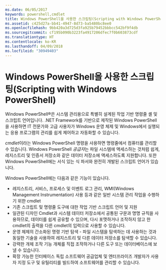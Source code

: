 ```yaml
---
ms.date: 06/05/2017
keywords: powershell,cmdlet
title: Windows PowerShell을 사용한 스크립팅(Scripting with Windows PowerShell)
ms.assetid: c425d27a-bb41-4947-8d73-ba5480bc8ee0
ms.openlocfilehash: 9bb420a3d725d3fa925b79452bbbcc542bf9f4db
ms.sourcegitcommit: cf195b090b3223fa4917206dfec7f0b603873cdf
ms.translationtype: HT
ms.contentlocale: ko-KR
ms.lasthandoff: 04/09/2018
ms.locfileid: "30949403"
---
```

# <a name="scripting-with-windows-powershell"></a>Windows PowerShell을 사용한 스크립팅(Scripting with Windows PowerShell)

Windows PowerShell®은 시스템 관리용으로 특별히 설계된 작업 기반 명령줄 셸 및 스크립트 언어입니다. .NET Framework를 기반으로 제작된 Windows PowerShell을 사용하면 IT 전문가와 고급 사용자가 Windows 운영 체제 및 Windows에서 실행되는 응용 프로그램의 관리를 쉽게 제어하고 자동화할 수 있습니다.

*cmdlet*이라는 Windows PowerShell 명령을 사용하면 명령줄에서 컴퓨터를 관리할 수 있습니다. Windows PowerShell *공급자*는 파일 시스템에 액세스하는 것처럼 쉽게, 레지스트리 및 인증서 저장소와 같은 데이터 저장소에 액세스하도록 지원합니다. 또한 Windows PowerShell에는 서식 있는 식 파서와 완전히 개발된 스크립트 언어가 있습니다.

Windows PowerShell에는 다음과 같은 기능이 있습니다.

- 레지스트리, 서비스, 프로세스 및 이벤트 로그 관리, WMI(Windows Management Instrumentation) 사용 등과 같은 일반 시스템 관리 작업을 수행하기 위한 cmdlet
- 기존 스크립트 및 명령줄 도구에 대한 작업 기반 스크립트 언어 및 지원
- 일관된 디자인 Cmdlet과 시스템 데이터 저장소에서 공통된 구문과 명명 규칙을 사용하므로, 데이터를 쉽게 공유할 수 있으며, 다시 포맷하거나 조작하지 않고 한 cmdlet의 출력을 다른 cmdlet의 입력으로 사용할 수 있습니다.
- 운영 체제의 간소화된 명령 기반 탐색 - 파일 시스템을 탐색하는 데 사용하는 것과 동일한 기술을 사용하여 레지스트리 및 다른 데이터 저장소를 탐색할 수 있습니다.
- 강력한 개체 조작 기능 개체를 직접 조작하거나 다른 도구 또는 데이터베이스에 보낼 수 있습니다.
- 확장 가능한 인터페이스 독립 소프트웨어 공급업체 및 엔터프라이즈 개발자가 사용자 지정 도구 및 유틸리티를 빌드하여 소프트웨어를 관리할 수 있습니다.
